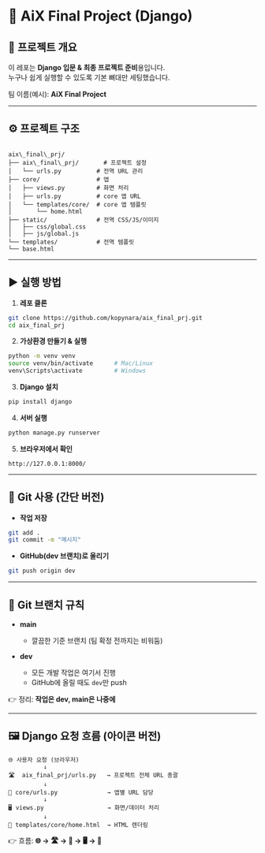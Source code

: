 # 📌 AiX Final Project (Django)

## 📖 프로젝트 개요
이 레포는 **Django 입문 & 최종 프로젝트 준비**용입니다.  
누구나 쉽게 실행할 수 있도록 기본 뼈대만 세팅했습니다.  

팀 이름(예시): **AiX Final Project**

---

## ⚙️ 프로젝트 구조
```

aix\_final\_prj/
├── aix\_final\_prj/       # 프로젝트 설정
│   └── urls.py          # 전역 URL 관리
├── core/                # 앱
│   ├── views.py         # 화면 처리
│   ├── urls.py          # core 앱 URL
│   └── templates/core/  # core 앱 템플릿
│       └── home.html
├── static/              # 전역 CSS/JS/이미지
│   ├── css/global.css
│   ├── js/global.js
└── templates/           # 전역 템플릿
└── base.html

````

---

## ▶ 실행 방법

1. **레포 클론**
```bash
git clone https://github.com/kopynara/aix_final_prj.git
cd aix_final_prj
````

2. **가상환경 만들기 & 실행**

```bash
python -m venv venv
source venv/bin/activate      # Mac/Linux
venv\Scripts\activate         # Windows
```

3. **Django 설치**

```bash
pip install django
```

4. **서버 실행**

```bash
python manage.py runserver
```

5. **브라우저에서 확인**

```
http://127.0.0.1:8000/
```

---

## 📝 Git 사용 (간단 버전)

* **작업 저장**

```bash
git add .
git commit -m "메시지"
```

* **GitHub(dev 브랜치)로 올리기**

```bash
git push origin dev
```

---

## 🌿 Git 브랜치 규칙

* **main**

  * 깔끔한 기준 브랜치 (팀 확정 전까지는 비워둠)

* **dev**

  * 모든 개발 작업은 여기서 진행
  * GitHub에 올릴 때도 `dev`만 push

👉 정리: **작업은 dev, main은 나중에**

---

## 🖼️ Django 요청 흐름 (아이콘 버전)

```
🌐 사용자 요청 (브라우저)
          ↓
🛣️  aix_final_prj/urls.py   → 프로젝트 전체 URL 총괄
          ↓
📂 core/urls.py              → 앱별 URL 담당
          ↓
🖥️ views.py                  → 화면/데이터 처리
          ↓
📄 templates/core/home.html  → HTML 렌더링
```

👉 흐름: **🌐 → 🛣️ → 📂 → 🖥️ → 📄**

